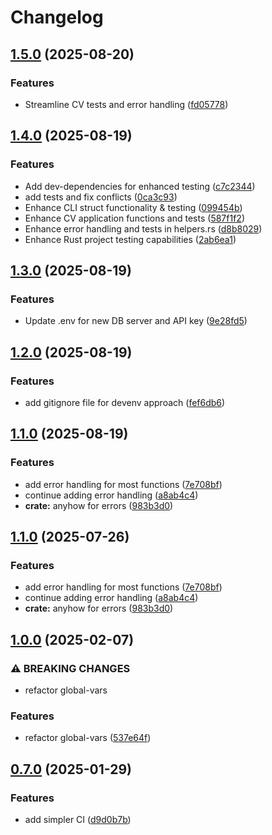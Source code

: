 # Changelog

## [1.5.0](https://github.com/chess-seventh/rusty_cv_creator/compare/v1.4.0...v1.5.0) (2025-08-20)


### Features

* Streamline CV tests and error handling ([fd05778](https://github.com/chess-seventh/rusty_cv_creator/commit/fd05778037e4bd1ee871b282fd31a13556ff4848))

## [1.4.0](https://github.com/chess-seventh/rusty_cv_creator/compare/v1.3.0...v1.4.0) (2025-08-19)


### Features

* Add dev-dependencies for enhanced testing ([c7c2344](https://github.com/chess-seventh/rusty_cv_creator/commit/c7c2344ec028dd47c615f889a6574df481012bdc))
* add tests and fix conflicts ([0ca3c93](https://github.com/chess-seventh/rusty_cv_creator/commit/0ca3c939cb4730d101c25e392cd32bf374d691b1))
* Enhance CLI struct functionality & testing ([099454b](https://github.com/chess-seventh/rusty_cv_creator/commit/099454baf24aa14376195b7f10d19385a87879a8))
* Enhance CV application functions and tests ([587f1f2](https://github.com/chess-seventh/rusty_cv_creator/commit/587f1f22138227b29d921e30c1b38b95acf72ef1))
* Enhance error handling and tests in helpers.rs ([d8b8029](https://github.com/chess-seventh/rusty_cv_creator/commit/d8b802997d45a02381356fedef17068948be3596))
* Enhance Rust project testing capabilities ([2ab6ea1](https://github.com/chess-seventh/rusty_cv_creator/commit/2ab6ea14d9f21720c0ba53fb9aabc51f81e356e4))

## [1.3.0](https://github.com/chess-seventh/rusty_cv_creator/compare/v1.2.0...v1.3.0) (2025-08-19)


### Features

* Update .env for new DB server and API key ([9e28fd5](https://github.com/chess-seventh/rusty_cv_creator/commit/9e28fd5c064df601d1b9ce6fb63a9117d6c1c1fa))

## [1.2.0](https://github.com/chess-seventh/rusty_cv_creator/compare/v1.1.0...v1.2.0) (2025-08-19)


### Features

* add gitignore file for devenv approach ([fef6db6](https://github.com/chess-seventh/rusty_cv_creator/commit/fef6db6e91a6fa39dc0ca651e5c7d5c170032bd7))

## [1.1.0](https://github.com/chess-seventh/rusty_cv_creator/compare/v1.0.0...v1.1.0) (2025-08-19)


### Features

* add error handling for most functions ([7e708bf](https://github.com/chess-seventh/rusty_cv_creator/commit/7e708bf74cc3520eaf13d46dbd096071e0924bc8))
* continue adding error handling ([a8ab4c4](https://github.com/chess-seventh/rusty_cv_creator/commit/a8ab4c415f4aaa74d12c61e64b6b7508451aea1e))
* **crate:** anyhow for errors ([983b3d0](https://github.com/chess-seventh/rusty_cv_creator/commit/983b3d0c42fb19a631399abd80a310aa93a82de1))

## [1.1.0](https://github.com/chess-seventh/rusty_cv_creator/compare/v1.0.0...v1.1.0) (2025-07-26)


### Features

* add error handling for most functions ([7e708bf](https://github.com/chess-seventh/rusty_cv_creator/commit/7e708bf74cc3520eaf13d46dbd096071e0924bc8))
* continue adding error handling ([a8ab4c4](https://github.com/chess-seventh/rusty_cv_creator/commit/a8ab4c415f4aaa74d12c61e64b6b7508451aea1e))
* **crate:** anyhow for errors ([983b3d0](https://github.com/chess-seventh/rusty_cv_creator/commit/983b3d0c42fb19a631399abd80a310aa93a82de1))

## [1.0.0](https://github.com/chess-seventh/rusty_cv_creator/compare/v0.7.0...v1.0.0) (2025-02-07)


### ⚠ BREAKING CHANGES

* refactor global-vars

### Features

* refactor global-vars ([537e64f](https://github.com/chess-seventh/rusty_cv_creator/commit/537e64f19ac6d76d6183db298a120311cb21614b))

## [0.7.0](https://github.com/chess-seventh/rusty_cv_creator/compare/v0.6.0...v0.7.0) (2025-01-29)


### Features

* add simpler CI ([d9d0b7b](https://github.com/chess-seventh/rusty_cv_creator/commit/d9d0b7b3e239b7f5465d7dc6cb219aec1ff32362))
